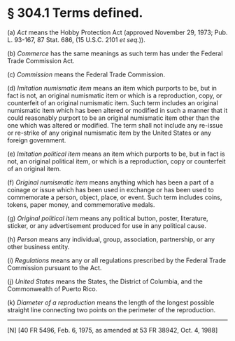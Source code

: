 # § 304.1   Terms defined.

(a) *Act* means the Hobby Protection Act (approved November 29, 1973; Pub. L. 93-167, 87 Stat. 686, (15 U.S.C. 2101 *et seq.*)).


(b) *Commerce* has the same meanings as such term has under the Federal Trade Commission Act.


(c) *Commission* means the Federal Trade Commission.


(d) *Imitation numismatic item* means an item which purports to be, but in fact is not, an original numismatic item or which is a reproduction, copy, or counterfeit of an original numismatic item. Such term includes an original numismatic item which has been altered or modified in such a manner that it could reasonably purport to be an original numismatic item other than the one which was altered or modified. The term shall not include any re-issue or re-strike of any original numismatic item by the United States or any foreign government.


(e) *Imitation political item* means an item which purports to be, but in fact is not, an original political item, or which is a reproduction, copy or counterfeit of an original item.


(f) *Original numismatic item* means anything which has been a part of a coinage or issue which has been used in exchange or has been used to commemorate a person, object, place, or event. Such term includes coins, tokens, paper money, and commemorative medals.


(g) *Original political item* means any political button, poster, literature, sticker, or any advertisement produced for use in any political cause.


(h) *Person* means any individual, group, association, partnership, or any other business entity.


(i) *Regulations* means any or all regulations prescribed by the Federal Trade Commission pursuant to the Act.


(j) *United States* means the States, the District of Columbia, and the Commonwealth of Puerto Rico.


(k) *Diameter of a reproduction* means the length of the longest possible straight line connecting two points on the perimeter of the reproduction.



---

[N] [40 FR 5496, Feb. 6, 1975, as amended at 53 FR 38942, Oct. 4, 1988]




